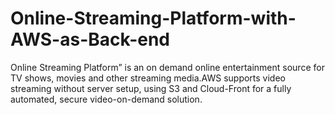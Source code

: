 # Online-Streaming-Platform-with-AWS-as-Back-end
Online Streaming Platform” is an on demand online entertainment source for TV shows, movies and other streaming media.AWS supports video streaming without server setup, using S3 and Cloud-Front for a fully automated, secure video-on-demand solution.
